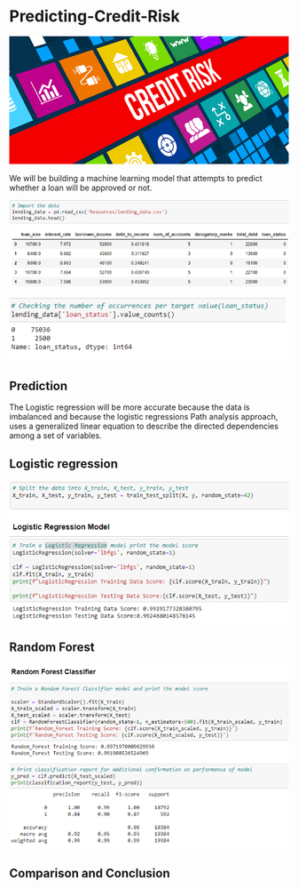 # Predicting-Credit-Risk
![cover](/images/creditrisk_banner1.png)


We will be building a machine learning model that attempts to predict whether a loan will be approved or not.



![data](/images/data.png)

![im](/images/imbalanced_data.png)
## Prediction
The Logistic regression will be more accurate because the data is imbalanced and because the logistic regressions Path analysis approach, uses a generalized linear equation to describe the directed dependencies among a set of variables.

## Logistic regression


![LogR](/images/logistecR.png)
## Random Forest

![randomF](/images/random.png)
## Comparison and Conclusion
